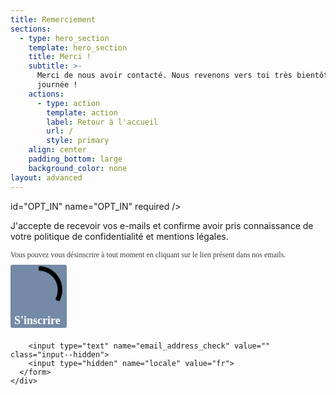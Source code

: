 ```yaml
---
title: Remerciement
sections:
  - type: hero_section
    template: hero_section
    title: Merci !
    subtitle: >-
      Merci de nous avoir contacté. Nous revenons vers toi très bientôt. Bonne
      journée !
    actions:
      - type: action
        template: action
        label: Retour à l'accueil
        url: /
        style: primary
    align: center
    padding_bottom: large
    background_color: none
layout: advanced
---
```

id="OPT_IN" name="OPT_IN" required />
                    <span class="checkbox checkbox_tick_positive"></span><span style="font-size:14px; text-align:left; font-family:&quot;Georgia&quot;, serif; color:#000000; background-color:transparent;"><p>J'accepte de recevoir vos e-mails et confirme avoir pris connaissance de votre politique de confidentialité et mentions légales.</p><span data-required="*" style="display: inline;" class="entry__label entry__label_optin"></span></span>
                  </label>
                </div>
              </div>
              <label class="entry__error entry__error--primary" style="font-size:16px; text-align:left; font-family:&quot;Helvetica&quot;, sans-serif; color:#661d1d; background-color:#ffeded; border-radius:3px; border-color:#ff4949;">
              </label>
              <label class="entry__specification" style="font-size:12px; text-align:left; font-family:&quot;Georgia&quot;, serif; color:#3c3c3c;">
                Vous pouvez vous désinscrire à tout moment en cliquant sur le lien présent dans nos emails.
              </label>
            </div>
          </div>
        </div>
        <div style="padding: 8px 0;">
          <div class="sib-form-block" style="text-align: left">
            <button class="sib-form-block__button sib-form-block__button-with-loader" style="font-size:18px; text-align:left; font-weight:700; font-family:&quot;Georgia&quot;, serif; color:#FFFFFF; background-color:#748aa6; border-radius:3px; border-width:0px;" form="sib-form"
              type="submit">
              <svg class="icon clickable__icon progress-indicator__icon sib-hide-loader-icon" viewBox="0 0 512 512">
                <path d="M460.116 373.846l-20.823-12.022c-5.541-3.199-7.54-10.159-4.663-15.874 30.137-59.886 28.343-131.652-5.386-189.946-33.641-58.394-94.896-95.833-161.827-99.676C261.028 55.961 256 50.751 256 44.352V20.309c0-6.904 5.808-12.337 12.703-11.982 83.556 4.306 160.163 50.864 202.11 123.677 42.063 72.696 44.079 162.316 6.031 236.832-3.14 6.148-10.75 8.461-16.728 5.01z"
                />
              </svg>
              S&#039;inscrire
            </button>
          </div>
        </div>

        <input type="text" name="email_address_check" value="" class="input--hidden">
        <input type="hidden" name="locale" value="fr">
      </form>
    </div>
  </div>
</div>
<!-- END - We recommend to place the below code where you want the form in your website html  -->

<!-- START - We recommend to place the below code in footer or bottom of your website html  -->
<script>
  window.REQUIRED_CODE_ERROR_MESSAGE = 'Veuillez choisir un code pays';

  window.EMAIL_INVALID_MESSAGE = window.SMS_INVALID_MESSAGE = "Les informations que vous avez fournies ne sont pas valides. Veuillez vérifier le format du champ et réessayer.";

  window.REQUIRED_ERROR_MESSAGE = "Vous devez renseigner ce champ. ";

  window.GENERIC_INVALID_MESSAGE = "Les informations que vous avez fournies ne sont pas valides. Veuillez vérifier le format du champ et réessayer.";




  window.translation = {
    common: {
      selectedList: '{quantity} liste sélectionnée',
      selectedLists: '{quantity} listes sélectionnées'
    }
  };

  var AUTOHIDE = Boolean(0);
</script>
<script src="https://sibforms.com/forms/end-form/build/main.js"></script>


<!-- END - We recommend to place the above code in footer or bottom of your website html  -->
<!-- End Sendinblue Form -->
